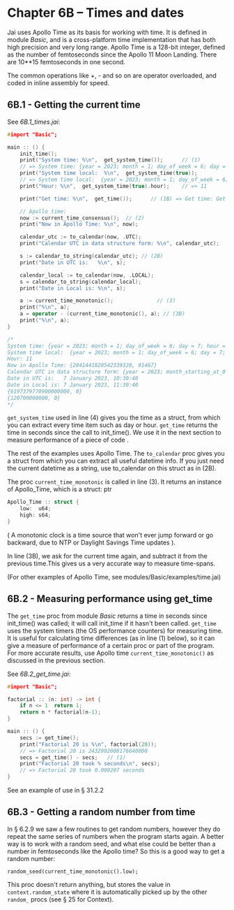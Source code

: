 # Chapter 6B – Times and dates

Jai uses Apollo Time as its basis for working with time. It is defined in module _Basic_, and is a cross-platform time implementation that has both high precision and very long range. Apollo Time is a 128-bit integer, defined as the number of femtoseconds since the Apollo 11 Moon Landing. There are 10**15 femtoseconds in one second.

The common operations like +, - and so on are operator overloaded, and coded in inline assembly for speed.

## 6B.1 - Getting the current time

See *6B.1_times.jai*:
```c++
#import "Basic";

main :: () {
    init_time();
    print("System time: %\n",  get_system_time());      // (1)
    // => System time: {year = 2023; month = 1; day_of_week = 6; day = 7; hour = 10; minute = 11; second = 3; millisecond = 439; }
    print("System time local:  %\n",  get_system_time(true));
    // => System time local:  {year = 2023; month = 1; day_of_week = 6; day = 7; hour = 11; minute = 11; second = 3; millisecond = 439; }
    print("Hour: %\n",  get_system_time(true).hour);    // => 11

    print("Get time: %\n",  get_time());      // (1B) => Get time: Get time: 0.000634

    // Apollo time:
    now := current_time_consensus();  // (2)
    print("Now in Apollo Time: %\n", now);

    calendar_utc := to_calendar(now, .UTC);
    print("Calendar UTC in data structure form: %\n", calendar_utc);

    s := calendar_to_string(calendar_utc); // (2B)
    print("Date in UTC is:   %\n", s);

    calendar_local := to_calendar(now, .LOCAL);
    s = calendar_to_string(calendar_local);
    print("Date in Local is: %\n", s);

    a := current_time_monotonic();              // (3)
    print("%\n", a);
    a = operator - (current_time_monotonic(), a); // (3B)
    print("%\n", a);
}

/*
System time: {year = 2023; month = 1; day_of_week = 6; day = 7; hour = 10; minute = 30; second = 40; millisecond = 631; }
System time local:  {year = 2023; month = 1; day_of_week = 6; day = 7; hour = 11; minute = 30; second = 40; millisecond = 631; }
Hour: 11
Now in Apollo Time: {2041441820542339328, 91467}
Calendar UTC in data structure form: {year = 2023; month_starting_at_0 = 0; day_of_month_starting_at_0 = 6; day_of_week_starting_at_0 = 6; hour = 10; minute = 30; second = 40; millisecond = 631; time_zone = UTC; }
Date in UTC is:   7 January 2023, 10:30:40
Date in Local is: 7 January 2023, 11:30:40
{6197379770900000000, 0}
{120700000000, 0}
*/
```
`get_system_time` used in line (4) gives you the time as a struct, from which you can extract every time item such as day or hour.
`get_time`  returns the time in seconds since the call to init_time(). We use it in the next section to measure performance of a piece of code .

The rest of the examples uses Apollo Time. The `to_calendar` proc gives you a struct from which you can extract all useful datetime info. If you just need the current datetime as a string, use to_calendar on this struct as in (2B).

The proc `current_time_monotonic` is called in line (3). 
It returns an instance of Apollo_Time, which is a struct:  ptr

```c++
Apollo_Time :: struct {
    low:  u64;
    high: s64;
}
```
( A monotonic clock is a time source that won't ever jump forward or go backward, due to NTP or Daylight Savings Time updates ).

In line (3B), we ask for the current time again, and subtract it from the previous time.This gives us a very accurate way to measure time-spans.

(For other examples of Apollo Time, see modules/Basic/examples/time.jai)


## 6B.2 - Measuring performance using get_time
The `get_time` proc from module _Basic_ returns a time in seconds since init_time() was called; it will call init_time if it hasn't been called. `get_time` uses the system timers  (the OS performance counters) for measuring time. It is useful for calculating time differences (as in line (1) below), so it can give a measure of performance of a certain proc or part of the program.  
For more accurate results, use Apollo time `current_time_monotonic()` as discussed in the previous section.

See *6B.2_get_time.jai*:
```c++
#import "Basic";

factorial :: (n: int) -> int {
    if n <= 1  return 1;
    return n * factorial(n-1);
}

main :: () {
    secs := get_time();
    print("Factorial 20 is %\n", factorial(20)); 
    // => Factorial 20 is 2432902008176640000
    secs = get_time() - secs;   // (1)
    print("Factorial 20 took % seconds\n", secs);
    // => Factorial 20 took 0.000207 seconds
}
```

See an example of use in § 31.2.2

## 6B.3 - Getting a random number from time
In § 6.2.9 we saw a few routines to get random numbers, however they do repeat the same series of numbers when the program starts again. A better way is to work with a random seed, and what else could be better than a number in femtoseconds like the Apollo time? So this is a good way to get a random number:  

`random_seed(current_time_monotonic().low);`

This proc doesn't return anything, but stores the value in `context.random_state` where it is automatically picked up by the other `random_` procs (see § 25 for Context).

